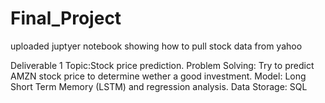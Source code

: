 # Final_Project
uploaded juptyer notebook showing how to pull stock data from yahoo


Deliverable 1
Topic:Stock price prediction.
Problem Solving: Try to predict AMZN stock price to determine wether a good investment.
Model: Long Short Term Memory (LSTM) and regression analysis.
Data Storage: SQL

